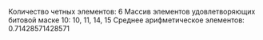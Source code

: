 Количество четных элементов: 6
Массив элементов удовлетворяющих битовой маске 10: 10, 11, 14, 15
Среднее арифметическое элементов: 0.71428571428571
